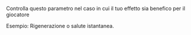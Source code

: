 Controlla questo parametro nel caso in cui il tuo effetto sia benefico per il giocatore

Esempio: Rigenerazione o salute istantanea.